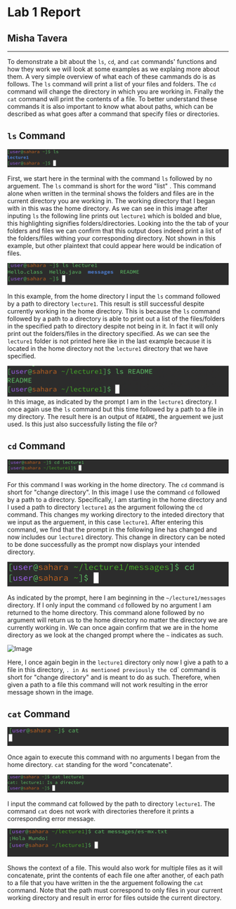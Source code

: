 # Lab 1 Report 
## Misha Tavera
---
  To demonstrate a bit about the `ls`, `cd`, and `cat` commands' functions and how they work we will look at some examples as we explaing more about them. A very simple overview of what each of these cammands do is as follows. The  `ls` command will print a list of your files and folders. The `cd` command will change the directory in which you are working in. Finally the `cat` command will print the contents of a file. To better understand these commands it is also important to know what about paths, which can be described as what goes after a command that specify files or directories. 

## `ls` Command

![Image](ls.png)

First, we start here in the terminal with the command `ls` followed by no arguement. The `ls` command is short for the word "list" . This command alone when written in the terminal shows the folders and files are in the current directory you are working in. The working directory that I began with in this was the home directory. As we can see in this image after inputing `ls` the following line prints out `lecture1` which is bolded and blue, this highlighting signifies folders/directories. Looking into the the tab of your folders and files we can confirm that this output does indeed print a list of the folders/files withing your corresponding directory. Not shown in this example, but other plaintext that could appear here would be indication of files. 


![Image](lapathdirectory.png)

In this example, from the home directory I input the `ls` command followed by a path to directory `lecture1`. This result is still successful despite currently working in the home directory. This is because the `ls` command followed by a path to a directory is able to print out a list of the files/folders in the specified path to directory despite not being in it. In fact it will only print out the folders/files in the directory specified. As we can see the `lecture1` folder is not printed here like in the last example because it is located in the home directory not the `lecture1` directory that we have specified. 


![Image](lspathfileee.png)
In this image, as indicated by the prompt I am in the `lecture1` directory. I once again use the `ls` command but this time followed by a path to a file in my directory. The result here is an output of `README`, the arguement we just used. Is this just also successfully listing the file or?

## `cd` Command

![Image](cdpathdirectory.png)

 For this command I was working in the home directory. The `cd` command is short for "change directory". In this image I use the command `cd` followed by a path to a directory. Specifically, I am starting in the home directory and I used a path to directory `lecture1` as the argument following the `cd` command. This changes my working directory to the inteded directory that we input as the arguement, in this case `lecture1`. After entering this command, we find that the prompt in the following line has changed and now includes our `lecture1` directory. This change in directory can be noted to be done successfully as the prompt now displays your intended directory.

 ![Image](cdd.png)

   As indicated by the prompt, here I am beginning in the `~/lecture1/messages` directory. If I only input the command `cd` followed by no argument I am returned to the home directory. This command alone followed by no argument will return us to the home directory no matter the directory we are currently working in. We can once again confirm that we are in the home directory as we look at the changed prompt where the `~` indicates as such. 


![Image]()

Here, I once again begin in the `lecture1` directory only now I give a path to a file in this directory, `. in As mentioned previously the `cd` command is short for "change directory" and is meant to do as such. Therefore, when given a path to a file this command will not work resulting in the error message shown in the image. 

## `cat` Command

![Image](cat.png)

  Once again to execute this command with no arguments I began from the home directory. `cat` standing for the word "concatenate".


![Image](catpathdirectory.png)

  I input the command cat followed by the path to directory `lecture1`. The command `cat` does not work with directories therefore it prints a corresponding error message. 


![Image](catpathfile.png)

  Shows the context of a file. This would also work for multiple files as it will concatenate, print the contents of each file one after another, of each path to a file that you have written in the the arguement following the `cat` command. Note that the path must correspond to only files in your current working directory and result in error for files outside the current directory. 
